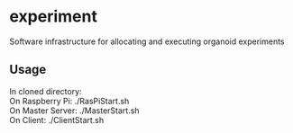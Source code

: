 # experiment
Software infrastructure for allocating and executing organoid experiments

## Usage
In cloned directory:  
On Raspberry Pi: ./RasPiStart.sh  
On Master Server: ./MasterStart.sh  
On Client: ./ClientStart.sh  
